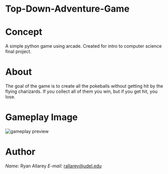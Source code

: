 # Top-Down-Adventure-Game
# Concept
A simple python game using arcade. Created for intro to computer science final project.

# About
The goal of the game is to create all the pokeballs without getting hit by the flying charizards. If you collect all of them you win, but if you get hit, you lose. 

# Gameplay Image

![gameplay preview](https://user-images.githubusercontent.com/60989959/138137516-cd15c673-f978-4e86-97c7-eb3b813430ad.JPG)

# Author
*Name:* Ryan Allarey
*E-mail:* rallarey@udel.edu
